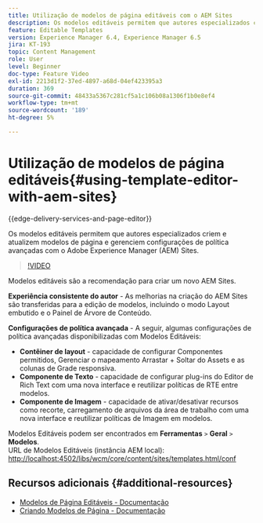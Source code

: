 ```yaml
---
title: Utilização de modelos de página editáveis com o AEM Sites
description: Os modelos editáveis permitem que autores especializados criem e atualizem modelos de página e gerenciem configurações de política avançadas com o AEM Sites.
feature: Editable Templates
version: Experience Manager 6.4, Experience Manager 6.5
jira: KT-193
topic: Content Management
role: User
level: Beginner
doc-type: Feature Video
exl-id: 2213d1f2-37ed-4897-a68d-04ef423395a3
duration: 369
source-git-commit: 48433a5367c281cf5a1c106b08a1306f1b0e8ef4
workflow-type: tm+mt
source-wordcount: '189'
ht-degree: 5%

---
```


# Utilização de modelos de página editáveis{#using-template-editor-with-aem-sites}

{{edge-delivery-services-and-page-editor}}

Os modelos editáveis permitem que autores especializados criem e atualizem modelos de página e gerenciem configurações de política avançadas com o Adobe Experience Manager (AEM) Sites.

>[!VIDEO](https://video.tv.adobe.com/v/3449616?quality=12&learn=on&captions=por_br)

Modelos editáveis são a recomendação para criar um novo AEM Sites.

**Experiência consistente do autor** - As melhorias na criação do AEM Sites são transferidas para a edição de modelos, incluindo o modo Layout embutido e o Painel de Árvore de Conteúdo.

**Configurações de política avançada** - A seguir, algumas configurações de política avançadas disponibilizadas com Modelos Editáveis:

* **Contêiner de layout** - capacidade de configurar Componentes permitidos, Gerenciar o mapeamento Arrastar + Soltar do Assets e as colunas de Grade responsiva.
* **Componente de Texto** - capacidade de configurar plug-ins do Editor de Rich Text com uma nova interface e reutilizar políticas de RTE entre modelos.
* **Componente de Imagem** - capacidade de ativar/desativar recursos como recorte, carregamento de arquivos da área de trabalho com uma nova interface e reutilizar políticas de Imagem em modelos.

Modelos Editáveis podem ser encontrados em **Ferramentas** `>` **Geral** `>` **Modelos**.\
URL de Modelos Editáveis (instância AEM local): [http://localhost:4502/libs/wcm/core/content/sites/templates.html/conf](http://localhost:4502/libs/wcm/core/content/sites/templates.html/conf)

## Recursos adicionais {#additional-resources}

* [Modelos de Página Editáveis - Documentação](https://experienceleague.adobe.com/docs/experience-manager-65/developing/platform/templates/page-templates-editable.html?lang=pt-BR)
* [Criando Modelos de Página - Documentação](https://experienceleague.adobe.com/docs/experience-manager-65/authoring/siteandpage/templates.html?lang=pt-BR)
